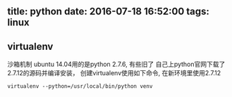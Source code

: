 title: python
date: 2016-07-18 16:52:00
tags: linux
---

## virtualenv
沙箱机制
ubuntu 14.04用的是python 2.7.6, 有些旧了
自己上python官网下载了2.7.12的源码并编译安装，
创建virtualenv使用如下命令, 在新环境里使用2.7.12
```
virtualenv --python=/usr/local/bin/python venv
```


